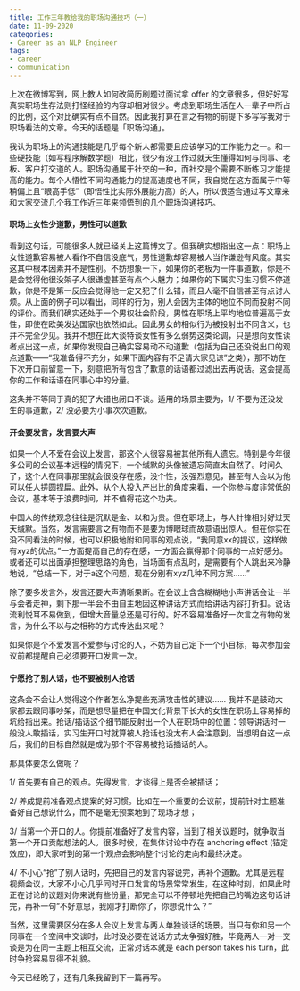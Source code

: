 ```yaml
---
title: 工作三年教给我的职场沟通技巧（一）
date: 11-09-2020
categories:
- Career as an NLP Engineer
tags:
- career
- communication
---
```




上次在微博写到，网上教人如何改简历刷题过面试拿 offer 的文章很多，但好好写真实职场生存法则打怪经验的内容却相对很少。考虑到职场生活在人一辈子中所占的比例，这个对比确实有点不自然。因此我打算在言之有物的前提下多写写我对于职场看法的文章。今天的话题是「职场沟通」。

我认为职场上的沟通技能是几乎每个新人都需要且应该学习的工作能力之一。和一些硬技能（如写程序解数学题）相比，很少有没工作过就天生懂得如何与同事、老板、客户打交道的人。职场沟通属于社交的一种，而社交是个需要不断练习才能提高的能力。每个人悟性不同沟通能力的提高速度也不同，我自觉在这方面属于中等稍偏上且“眼高手低”（即悟性比实际外展能力高）的人，所以很适合通过写文章来和大家交流几个我工作近三年来领悟到的几个职场沟通技巧。



#### 职场上女性少道歉，男性可以道歉

看到这句话，可能很多人就已经关上这篇博文了。但我确实想指出这一点：职场上女性道歉容易被人看作不自信没底气，男性道歉却容易被人当作谦逊有风度。其实这其中根本因素并不是性别。不妨想象一下，如果你的老板为一件事道歉，你是不是会觉得他很没架子人很谦虚甚至有点个人魅力；如果你的下属实习生习惯不停道歉，你是不是第一反应会觉得他一定又犯了什么错，而且人毫不自信甚至有点讨人烦。从上面的例子可以看出，同样的行为，别人会因为主体的地位不同而投射不同的评价。而我们确实还处于一个男权社会阶段，男性在职场上平均地位普遍高于女性，即使在欧美发达国家也依然如此。因此男女的相似行为被投射出不同含义，也并不完全少见。我并不想在此大谈特谈女性有多么弱势这类论调，只是想向女性读者点出这一点，如果你发现自己确实容易动不动道歉（包括为自己还没说出口的观点道歉——“我准备得不充分，如果下面内容有不足请大家见谅”之类），那不妨在下次开口前留意一下，刻意把所有包含了歉意的话语都过滤出去再说话。这会提高你的工作和话语在同事心中的分量。

这条并不等同于真的犯了大错也闭口不谈。适用的场景主要为，1/ 不要为还没发生的事道歉，2/ 没必要为小事次次道歉。



#### 开会要发言，发言要大声

如果一个人不爱在会议上发言，那这个人很容易被其他所有人遗忘。特别是今年很多公司的会议基本远程的情况下，一个缄默的头像被遗忘简直太自然了。时间久了，这个人在同事那里就会很没存在感，没个性，没强烈意见，甚至有人会以为他可以任人搓圆捏扁。此外，从个人投入产出比的角度来看，一个你参与度非常低的会议，基本等于浪费时间，并不值得花这个功夫。

中国人的传统观念往往是沉默是金、以和为贵。但在职场上，与人针锋相对好过天天缄默。当然，发言需要言之有物而不是要为博眼球而故意语出惊人。但在你实在没不同看法的时候，也可以积极地附和同事的观点说，“我同意xx的提议，这样做有xyz的优点。”一方面提高自己的存在感，一方面会赢得那个同事的一点好感分。或者还可以出面承担整理思路的角色，当场面有点乱时，是需要有个人跳出来冷静地说，“总结一下，对于a这个问题，现在分别有xyz几种不同方案……”

除了要多发言外，发言还要大声清晰果断。在会议上含含糊糊地小声讲话会让一半与会者走神，剩下那一半会不由自主地因这种讲话方式而给讲话内容打折扣。说话流利悦耳不易做到，但增大音量总还是可行的。好不容易准备好一次言之有物的发言，为什么不以与之相称的方式传达出来呢？

如果你是个不爱发言不爱参与讨论的人，不妨为自己定下一个小目标，每次参加会议前都提醒自己必须要开口发言一次。



#### 宁愿抢了别人话，也不要被别人抢话

这条会不会让人觉得这个作者怎么净提些充满攻击性的建议…… 我并不是鼓动大家都去跟同事吵架，而是想尽量把在中国文化背景下长大的女性在职场上容易掉的坑给指出来。抢话/插话这个细节能反射出一个人在职场中的位置：领导讲话时一般没人敢插话，实习生开口时就算被人抢话也没太有人会注意到。当想明白这一点后，我们的目标自然就是成为那个不容易被抢话插话的人。

那具体要怎么做呢？

1/ 首先要有自己的观点。先得发言，才谈得上是否会被插话；

2/ 养成提前准备观点提案的好习惯。比如在一个重要的会议前，提前针对主题准备好自己想说什么，而不是毫无预案地到了现场才想；

3/ 当第一个开口的人。你提前准备好了发言内容，当到了相关议题时，就争取当第一个开口贡献想法的人。很多时候，在集体讨论中存在 anchoring effect (锚定效应)，即大家听到的第一个观点会影响整个讨论的走向和最终决定。

4/ 不小心“抢”了别人话时，先把自己的发言内容说完，再补个道歉。尤其是远程视频会议，大家不小心几乎同时开口发言的场景常常发生，在这种时刻，如果此时正在讨论的议题对你来说有些份量，那完全可以不停顿地先把自己的嘴边这句话讲完，再补一句“不好意思，我刚才打断你了，你想说什么？”



当然，这里需要区分在多人会议上发言与两人单独谈话的场景。当只有你和另一个同事在一个空间中交谈时，此时没必要在说话方式太争强好胜，毕竟两人一对一交谈是为在同一主题上相互交流，正常对话本就是 each person takes his turn，此时争抢容易显得不礼貌。





今天已经晚了，还有几条我留到下一篇再写。